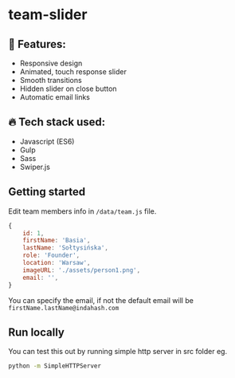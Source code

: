# team-slider

## 🍏 Features:

- Responsive design
- Animated, touch response slider
- Smooth transitions
- Hidden slider on close button
- Automatic email links

## 🔥 Tech stack used:

- Javascript (ES6)
- Gulp
- Sass
- Swiper.js

## Getting started

Edit team members info in `/data/team.js` file.

```js
{
    id: 1,
    firstName: 'Basia',
    lastName: 'Sołtysińska',
    role: 'Founder',
    location: 'Warsaw',
    imageURL: './assets/person1.png',
    email: '',
}
```

You can specify the email, if not the default email will be `firstName.lastName@indahash.com`

## Run locally

You can test this out by running simple http server in src folder eg.

```bash
python -m SimpleHTTPServer
```
